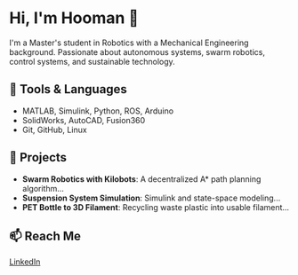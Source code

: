 # Hi, I'm Hooman 👋

I'm a Master's student in Robotics with a Mechanical Engineering background. Passionate about autonomous systems, swarm robotics, control systems, and sustainable technology.

## 🔧 Tools & Languages
- MATLAB, Simulink, Python, ROS, Arduino
- SolidWorks, AutoCAD, Fusion360
- Git, GitHub, Linux

## 🚀 Projects
- **Swarm Robotics with Kilobots**: A decentralized A* path planning algorithm...
- **Suspension System Simulation**: Simulink and state-space modeling...
- **PET Bottle to 3D Filament**: Recycling waste plastic into usable filament...

## 📫 Reach Me
[LinkedIn](https://linkedin.com/in/your-profile)
